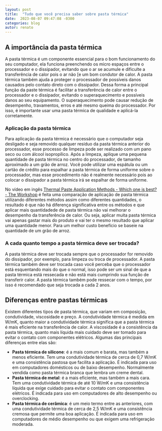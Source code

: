 ```yaml
---
layout: post
title:  "Tudo que você precisa saber sobre pasta térmica"
date:  2023-08-07 09:47:08 -0300
categories: blog
autor: renato
---
```


## A importância da pasta térmica

A pasta térmica é um componente essencial para o bom funcionamento do seu computador, ela funciona preenchendo os micro espaços entre o processador e o dissipador, evitando que o ar se acumule e dificulte a transferência de calor pois o ar não [e um bom condutor de calor. A pasta térmica também ajuda a proteger o processador de possíveis danos causados pelo contato direto com o dissipador. Dessa forma a principal função da paste térmica é facilitar a transferência de calor entre o processador e o dissipador, evitando o superaquecimento e possíveis danos ao seu equipamento. O superaquecimento pode causar redução de desempenho, travamentos, erros e até mesmo queima do processador. Por isso, é importante usar uma pasta térmica de qualidade e aplicá-la corretamente.

### Aplicação da pasta térmica

Para aplicação da pasta térmica é necessário que o computador seja desligado e seja removido qualquer resíduo da pasta térmica anterior do processador, esse processo de limpeza pode ser realizado com um pano seco ou com álcool isopropílico. Após a limpeza, aplique uma pequena quantidade de pasta térmica no centro do processador, de tamanho aproximado a um grão de arroz. Você pode utilizar uma espátula ou um cartão de crédito para espalhar a pasta térmica de forma uniforme sobre o processador, mas esse procedimento não é realmente necessário pois ao colocar o dissipador a pasta térmica irá se espalhar de forma uniforme.

No vídeo em ingês [Thermal Paste Application Methods - Which one is best? - The Workshop](https://www.youtube.com/watch?v=r2MEAnZ3swQ) é feita uma comparação de aplicação de pasta térmica utilizando diferentes métodos assim como diferentes quantidades, o resultado é que não há diferença significativa entre os métodos e que aplicar mais quantidadede de pasta térmica não vai melhorar o desempenho da transferência de calor. Ou seja, aplicar muita pasta térmica vai apenas gastar mais do produto e vai ter o mesmo resultado que aplicar uma quantidade menor. Para um melhor custo benefício se baseie na quantidade de um grão de arroz.

### A cada quanto tempo a pasta térmica deve ser trocada?

A pasta térmica deve ser trocada sempre que o processador for removido do dissipador, por exemplo, para limpeza ou troca de processador. A pasta térmica também deve ser trocada caso você perceba que o processador está esquentando mais do que o normal, isso pode ser um sinal de que a pasta térmica está ressecada e não está mais cumprindo sua função de transferir calor. A pasta térmica também pode ressecar com o tempo, por isso é recomendado que seja trocada a cada 2 anos.

## Diferenças entre pastas térmicas

Existem diferentes tipos de pasta térmica, que variam em composição, condutividade, viscosidade e preço. A condutividade térmica é medida em W/mK, quanto maior a condutividade térmica significa que a pasta térmica é mais eficiente na transferência de calor. A viscosidade é a consistência da pasta térmica, quanto mais líquida mais cuidado deve ser tomado para evitar o contato com componentes elétricos. Algumas das principais diferenças entre elas são:

- **Pasta térmica de silicone**: é a mais comum e barata, mas também a menos eficiente. Tem uma condutividade térmica de cerca de 0,7 W/mK e uma consistência pastosa que facilita a aplicação. É indicada para uso em computadores domésticos ou de baixo desempenho. Normalmente vendida como pasta térmica branca que lembra um creme dental.
- **Pasta térmica de metal**: é a mais eficiente, mas também a mais cara. Tem uma condutividade térmica de até 10 W/mK e uma consistência líquida que exige cuidado para evitar o contato com componentes elétricos. É indicada para uso em computadores de alto desempenho ou overclocking.
- **Pasta térmica de cerâmica**: é um meio termo entre as anteriores, com uma condutividade térmica de cerca de 2,5 W/mK e uma consistência cremosa que permite uma boa aplicação. É indicada para uso em computadores de médio desempenho ou que exigem uma refrigeração moderada.